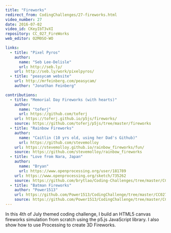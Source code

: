 ```yaml
---
title: "Fireworks"
redirect_from: CodingChallenges/27-fireworks.html
video_number: 27
date: 2016-07-02
video_id: CKeyIbT3vXI
repository: CC_027_FireWorks
web_editor: O2M0SO-WO

links:
  - title: "Pixel Pyros"
    author:
      name: "Seb Lee-Delisle"
      url: http://seb.ly/
    url: http://seb.ly/work/pixelpyros/
  - title: "peasycam website"
    url: http://mrfeinberg.com/peasycam/
    author: "Jonathan Feinberg"

contributions:
  - title: "Memorial Day Fireworks (with hearts)"
    author:
      name: "toferj"
      url: https://github.com/toferj
    url: https://toferj.github.io/p5js/fireworks/
    source: https://github.com/toferj/p5js/tree/master/fireworks
  - title: "Rainbow Fireworks"
    author:
      name: "Caitlin (10 yrs old, using her Dad's Github)"
      url: https://github.com/stevemolloy
    url: https://stevemolloy.github.io/rainbow_fireworks/fun/
    source: https://github.com/stevemolloy/rainbow_fireworks
  - title: "Love from Nara, Japan"
    author:
      name: "Bryan"
      url: https://www.openprocessing.org/user/181789
    url: https://www.openprocessing.org/sketch/735262
    source: https://github.com/brytlao/Coding-Challenges/tree/master/CC027_Fireworks
  - title: "Batman Fireworks"
    author: "Power1513"
    url: https://github.com/Power1513/CodingChallenge/tree/master/CC027_FireWorks
    source: https://github.com/Power1513/CodingChallenge/tree/master/CC027_FireWorks
---
```


In this 4th of July themed coding challenge, I build an HTML5 canvas fireworks simulation from scratch using the p5.js JavaScript library. I also show how to use Processing to create 3D Fireworks.
